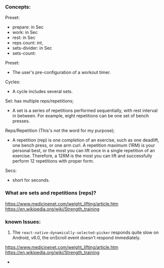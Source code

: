 
### Concepts:
Preset:
- prepare: in Sec
- work: in Sec
- rest: in Sec
- reps count: int,
- sets-divider: in Sec
- sets-count:

Preset:
- The user's pre-configuration of a workout timer.

Cycles:
- A cycle includes several sets.

Set: has multiple reps/repetitions;
- A set is a series of repetitions performed sequentially, with rest interval in between. For example, eight repetitions can be one set of bench presses.

Reps/Repetition (This's not the word for my purpose);
- A repetition (rep) is one completion of an exercise, such as one deadlift, one bench press, or one arm curl. A repetition maximum (1RM) is your personal best, or the most you can lift once in a single repetition of an exercise. Therefore, a 12RM is the most you can lift and successfully perform 12 repetitions with proper form.

Secs:
- short for seconds.


### What are sets and repetitions (reps)?
https://www.medicinenet.com/weight_lifting/article.htm
https://en.wikipedia.org/wiki/Strength_training


### known Issues:
1. The `react-native-dynamically-selected-picker` responds quite slow on Android, v6.0, the onScroll event doesn't
respond immediately.

https://www.medicinenet.com/weight_lifting/article.htm
https://en.wikipedia.org/wiki/Strength_training

+

